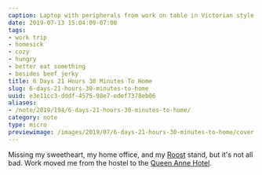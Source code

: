 ```yaml
---
caption: Laptop with peripherals from work on table in Victorian style hotel room
date: 2019-07-13 15:04:09-07:00
tags:
- work trip
- homesick
- cozy
- hungry
- better eat something
- besides beef jerky
title: 6 Days 21 Hours 30 Minutes To Home
slug: 6-days-21-hours-30-minutes-to-home
uuid: e3e11cc3-dddf-4575-98e7-edef7378eb06
aliases:
- /note/2019/194/6-days-21-hours-30-minutes-to-home/
category: note
type: micro
previewimage: /images/2019/07/6-days-21-hours-30-minutes-to-home/cover.jpg
---
```

Missing my sweetheart, my home office, and my [Roost][] stand, but it's not all bad. Work moved me from the hostel to the [Queen Anne Hotel][].

[Roost]: https://www.therooststand.com/
[Queen Anne Hotel]: https://www.queenanne.com/